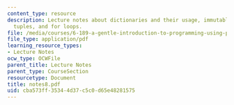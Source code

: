 ```yaml
---
content_type: resource
description: Lecture notes about dictionaries and their usage, immutable objects,
  tuples, and for loops.
file: /media/courses/6-189-a-gentle-introduction-to-programming-using-python-january-iap-2008/cba573ff35344d37c5c0d65e48281575_notes8.pdf
file_type: application/pdf
learning_resource_types:
- Lecture Notes
ocw_type: OCWFile
parent_title: Lecture Notes
parent_type: CourseSection
resourcetype: Document
title: notes8.pdf
uid: cba573ff-3534-4d37-c5c0-d65e48281575
---
```

